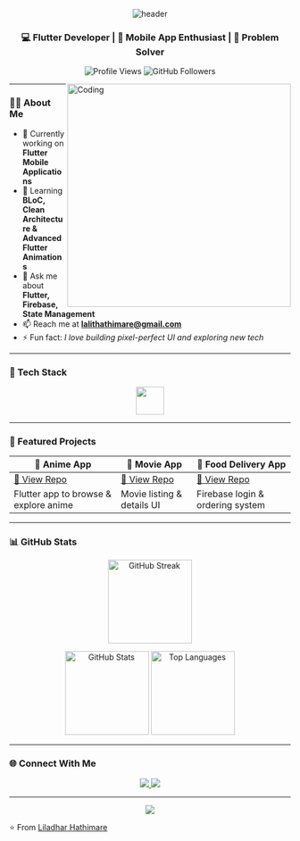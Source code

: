 <!-- Banner -->
<p align="center">
  <img src="https://capsule-render.vercel.app/api?type=waving&color=0:00C9FF,100:92FE9D&height=200&section=header&text=Hi%20I'm%20Liladhar%20Hathimare!%20👋&fontSize=35&fontColor=ffffff&animation=fadeIn" alt="header"/>
</p>

<!-- Intro -->
<h3 align="center">💻 Flutter Developer | 📱 Mobile App Enthusiast | 🚀 Problem Solver</h3>

<p align="center">
  <img src="https://komarev.com/ghpvc/?username=liladharhathimare&label=PROFILE%20VIEWS&color=00C9FF&style=for-the-badge" alt="Profile Views"/>
  <img src="https://img.shields.io/github/followers/liladharhathimare?label=FOLLOWERS&style=for-the-badge&color=92FE9D" alt="GitHub Followers"/>
</p>

<img align="right" alt="Coding" width="400" src="https://raw.githubusercontent.com/rahulbanerjee26/githubProfileReadmeGenerator/main/gifs/code.gif">

---

### 👨‍💻 About Me  
- 🔭 Currently working on **Flutter Mobile Applications**  
- 🌱 Learning **BLoC, Clean Architecture & Advanced Flutter Animations**  
- 💬 Ask me about **Flutter, Firebase, State Management**  
- 📫 Reach me at **lalithathimare@gmail.com**  
- ⚡ Fun fact: *I love building pixel-perfect UI and exploring new tech*  

---

### 🚀 Tech Stack  
<p align="center">
  <img src="https://skillicons.dev/icons?i=flutter,dart,firebase,git,github,figma" height="50"/>
</p>

---

### 📌 Featured Projects  
| 🍜 Anime App | 🎥 Movie App | 🍔 Food Delivery App |
|-------------|-------------|----------------------|
| [🔗 View Repo](https://github.com/liladharhathimare/Anime-App) | [🔗 View Repo](#) | [🔗 View Repo](https://github.com/liladharhathimare/Food-App) |
| Flutter app to browse & explore anime | Movie listing & details UI | Firebase login & ordering system |

---

### 📊 GitHub Stats  
<p align="center">
  <img src="https://github-readme-streak-stats.herokuapp.com/?user=liladharhathimare&theme=tokyonight&hide_border=true" height="150" alt="GitHub Streak"/>
</p>

<p align="center">
  <img src="https://github-readme-stats.vercel.app/api?username=liladharhathimare&show_icons=true&theme=tokyonight&hide_border=true" height="150" alt="GitHub Stats"/>
  <img src="https://github-readme-stats.vercel.app/api/top-langs/?username=liladharhathimare&layout=compact&theme=tokyonight&hide_border=true" height="150" alt="Top Languages"/>
</p>

---

### 🌐 Connect With Me  
<p align="center">
  <a href="https://www.linkedin.com/in/liladhar-hathimare-215978298/" target="_blank">
    <img src="https://img.shields.io/badge/LINKEDIN-%230077B5.svg?style=for-the-badge&logo=linkedin&logoColor=white"/>
  </a>
  <a href="mailto:lalithathimare@gmail.com">
    <img src="https://img.shields.io/badge/EMAIL-D14836?style=for-the-badge&logo=gmail&logoColor=white"/>
  </a>
</p>

---

<!-- Footer -->
<p align="center">
  <img src="https://capsule-render.vercel.app/api?type=waving&color=0:00C9FF,100:92FE9D&height=150&section=footer"/>
</p>

⭐ From [Liladhar Hathimare](https://github.com/liladharhathimare)



